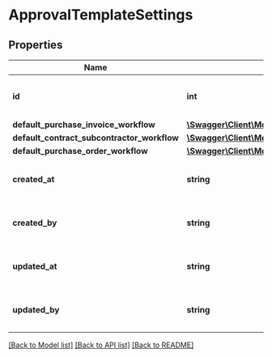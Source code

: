 # ApprovalTemplateSettings

## Properties
Name | Type | Description | Notes
------------ | ------------- | ------------- | -------------
**id** | **int** | ID of the approval template setting. | [optional] 
**default_purchase_invoice_workflow** | [**\Swagger\Client\Model\ApprovalTemplateWorkflow**](ApprovalTemplateWorkflow.md) |  | [optional] 
**default_contract_subcontractor_workflow** | [**\Swagger\Client\Model\ApprovalTemplateWorkflow**](ApprovalTemplateWorkflow.md) |  | [optional] 
**default_purchase_order_workflow** | [**\Swagger\Client\Model\ApprovalTemplateWorkflow**](ApprovalTemplateWorkflow.md) |  | [optional] 
**created_at** | **string** | The creation time of the entity. | [optional] 
**created_by** | **string** | The user that created the entity. | [optional] 
**updated_at** | **string** | The last updated time of the entity. | [optional] 
**updated_by** | **string** | The user that last updated the entity. | [optional] 

[[Back to Model list]](../README.md#documentation-for-models) [[Back to API list]](../README.md#documentation-for-api-endpoints) [[Back to README]](../README.md)


